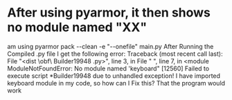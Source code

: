 
# After using pyarmor, it then shows no module named "XX"

am using
pyarmor pack --clean -e "--onefile" main.py
After Running the Compiled .py file I get the following error:
Traceback (most recent call last):
File "<dist \obf\ Builder19948 .py>", line 3, in 
File " ", line 7, in <module
ModuleNotFoundError: No module named 'keyboard"
[12560] Failed to execute script *Builder19948 due to unhandled exception!
I have imported keyboard module in my code, so how can I Fix this?
That the program would work

        